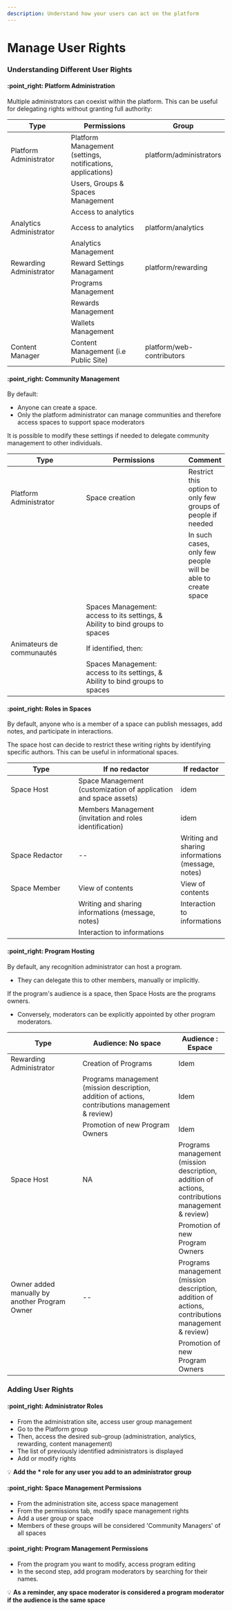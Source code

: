 ```yaml
---
description: Understand how your users can act on the platform
---
```


# Manage User Rights

### Understanding Different User Rights

#### :point\_right: **Platform Administration**

Multiple administrators can coexist within the platform. This can be useful for delegating rights without granting full authority:



<table><thead><tr><th width="191">Type</th><th width="329">Permissions</th><th>Group</th></tr></thead><tbody><tr><td>Platform Administrator</td><td>Platform Management (settings, notifications, applications)</td><td>platform/administrators</td></tr><tr><td></td><td>Users, Groups &#x26; Spaces Management</td><td></td></tr><tr><td></td><td>Access to analytics</td><td></td></tr><tr><td>Analytics Administrator</td><td>Access to analytics</td><td>platform/analytics</td></tr><tr><td></td><td>Analytics Management</td><td></td></tr><tr><td>Rewarding Administrator</td><td>Reward Settings Managament</td><td>platform/rewarding</td></tr><tr><td></td><td>Programs Management</td><td></td></tr><tr><td></td><td>Rewards Management</td><td></td></tr><tr><td></td><td>Wallets Management</td><td></td></tr><tr><td>Content Manager</td><td>Content Management (i.e Public Site)</td><td>platform/web-contributors</td></tr></tbody></table>

#### :point\_right: Community Management

By default:&#x20;

* Anyone can create a space.
* Only the platform administrator can manage communities and therefore access spaces to support space moderators

It is possible to modify these settings if needed to delegate community management to other individuals.



<table><thead><tr><th width="192">Type</th><th width="297">Permissions</th><th>Comment</th></tr></thead><tbody><tr><td>Platform Administrator</td><td>Space creation</td><td>Restrict this option to only few groups of people if needed</td></tr><tr><td></td><td></td><td>In such cases, only few people will be able to create space</td></tr><tr><td></td><td>Spaces Management: access to its settings, &#x26; Ability to bind groups to spaces</td><td></td></tr><tr><td>Animateurs de communautés</td><td>If identified, then:</td><td></td></tr><tr><td></td><td>Spaces Management: access to its settings, &#x26; Ability to bind groups to spaces</td><td></td></tr></tbody></table>

#### :point\_right: **Roles in Spaces**

By default, anyone who is a member of a space can publish messages, add notes, and participate in interactions.&#x20;

The space host can decide to restrict these writing rights by identifying specific authors. This can be useful in informational spaces.

<table><thead><tr><th width="192">Type</th><th width="297">If no redactor</th><th>If redactor</th></tr></thead><tbody><tr><td>Space Host</td><td>Space Management (customization of application and space assets)</td><td>idem</td></tr><tr><td></td><td>Members Management (invitation and roles identification)</td><td>idem</td></tr><tr><td>Space Redactor</td><td>--</td><td>Writing and sharing informations (message, notes)</td></tr><tr><td>Space Member</td><td>View of contents</td><td>View of contents</td></tr><tr><td></td><td>Writing and sharing informations (message, notes)</td><td>Interaction to informations</td></tr><tr><td></td><td>Interaction to informations</td><td></td></tr></tbody></table>

#### :point\_right: **Program Hosting**

By default, any recognition administrator can host a program.&#x20;

* They can delegate this to other members, manually or implicitly.&#x20;

If the program's audience is a space, then Space Hosts are the programs owners.&#x20;

* Conversely, moderators can be explicitly appointed by other program moderators.

<table><thead><tr><th width="192">Type</th><th width="297">Audience: No space</th><th>Audience : Espace</th></tr></thead><tbody><tr><td>Rewarding Administrator</td><td>Creation of Programs</td><td>Idem</td></tr><tr><td></td><td>Programs management (mission description, addition of actions, contributions management &#x26; review)</td><td>Idem</td></tr><tr><td></td><td>Promotion of new Program Owners</td><td>Idem</td></tr><tr><td>Space Host</td><td>NA</td><td>Programs management (mission description, addition of actions, contributions management &#x26; review)</td></tr><tr><td></td><td></td><td>Promotion of new Program Owners</td></tr><tr><td>Owner added manually by another Program Owner</td><td>--</td><td>Programs management (mission description, addition of actions, contributions management &#x26; review)</td></tr><tr><td></td><td></td><td>Promotion of new Program Owners</td></tr></tbody></table>

### Adding User Rights

#### :point\_right: Administrator Roles

* From the administration site, access user group management
* Go to the Platform group
* Then, access the desired sub-group (administration, analytics, rewarding, content management)
* The list of previously identified administrators is displayed
* Add or modify rights

:bulb: **Add the \* role for any user you add to an administrator group**

#### :point\_right: Space Management Permissions

* From the administration site, access space management
* From the permissions tab, modify space management rights
* Add a user group or space
* Members of these groups will be considered 'Community Managers' of all spaces

#### :point\_right: Program Management Permissions

* From the program you want to modify, access program editing
* In the second step, add program moderators by searching for their names.&#x20;

:bulb: **As a reminder, any space moderator is considered a program moderator if the audience is the same space**
